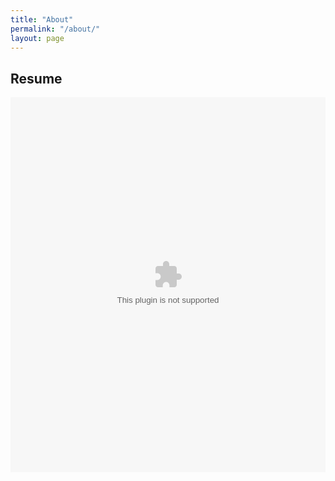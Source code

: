 ```yaml
---
title: "About"
permalink: "/about/"
layout: page
---
```


## Resume

<embed src="assets/Resume.pdf" type="pdf" width="100%" height="600px" />

